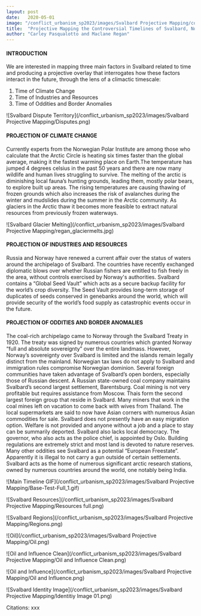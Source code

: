 ```yaml
---
layout: post
date:   2020-05-01
image: "/conflict_urbanism_sp2023/images/Svalbard Projective Mapping/coverimage_01.jpeg"
title:  "Projective Mapping the Controversial Timelines of Svalbard, Norway"
author: "Carley Pasqualotto and Maclane Regan"
---
```

#### INTRODUCTION  

We are interested in mapping three main factors in Svalbard related to time and producing a projective overlay that interrogates how these factors interact in the future, through the lens of a climactic timescale:

1. Time of Climate Change
1. Time of Industries and Resources
1. Time of Oddities and Border Anomalies

![Svalbard Dispute Territory](/conflict_urbanism_sp2023/images/Svalbard Projective Mapping/Disputes.png)

#### PROJECTION OF CLIMATE CHANGE

Currently experts from the Norwegian Polar Institute are among those who calculate that the Arctic Circle is heating six times faster than the global average, making it the fastest warming place on Earth.The temperature has jumped 4 degrees celsius in the past 50 years and there are now many wildlife and human lives struggling to survive. The melting of the arctic is diminishing local fauna’s hunting grounds, leading them, mostly polar bears, to explore built up areas. The rising temperatures are causing thawing of frozen grounds which also increases the risk of avalanches during the winter and mudslides during the summer in the Arctic community. As glaciers in the Arctic thaw it becomes more feasible to extract natural resources from previously frozen waterways.

![Svalbard Glacier Melting](/conflict_urbanism_sp2023/images/Svalbard Projective Mapping/regan_glaciermelts.jpg)

#### PROJECTION OF INDUSTRIES AND RESOURCES

Russia and Norway have renewed a current affair over the status of waters around the archipelago of Svalbard. The countries have recently exchanged diplomatic blows over whether Russian fishers are entitled to fish freely in the area, without controls exercised by Norway's authorities. Svalbard contains a “Global Seed Vault” which acts as a secure backup facility for the world’s crop diversity. The Seed Vault provides long-term storage of duplicates of seeds conserved in genebanks around the world, which will provide security of the world’s food supply as catastrophic events occur in the future.

#### PROJECTION OF ODDITIES AND BORDER ANOMALIES

The coal-rich archipelago came to Norway through the Svalbard Treaty in 1920. The treaty was signed by numerous countries which granted Norway “full and absolute sovereignty” over the entire landmass. However, Norway’s sovereignty over Svalbard is limited and the islands remain legally distinct from the mainland. Norwegian tax laws do not apply to Svalbard and immigration rules compromise Norwegian dominion. Several foreign communities have taken advantage of Svalbard’s open borders, especially those of Russian descent. A Russian state-owned coal company maintains Svalbard’s second largest settlement, Barentsburg. Coal mining is not very profitable but requires assistance from Moscow. Thais form the second largest foreign group that reside in Svalbard. Many miners that work in the coal mines left on vacation to come back with wives from Thailand. The local supermarkets are said to now have Asian corners with numerous Asian commodities for sale. Svalbard does not presently have an easy migration option. Welfare is not provided and anyone without a job and a place to stay can be summarily deported. Svalbard also lacks local democracy. The governor, who also acts as the police chief, is appointed by Oslo. Building regulations are extremely strict and most land is devoted to nature reserves. Many other oddities see Svalbard as a potential “European Freestate”. Apparently it is illegal to not carry a gun outside of certain settlements.
Svalbard acts as the home of numerous significant arctic research stations, owned by numerous countries around the world, one notably being India.

![Main Timeline GIF](/conflict_urbanism_sp2023/images/Svalbard Projective Mapping/Base-Test-Full_1.gif)

![Svalbard Resources](/conflict_urbanism_sp2023/images/Svalbard Projective Mapping/Resources full.png)

![Svalbard Regions](/conflict_urbanism_sp2023/images/Svalbard Projective Mapping/Regions.png)

![Oil](/conflict_urbanism_sp2023/images/Svalbard Projective Mapping/Oil.png)

![Oil and Influence Clean](/conflict_urbanism_sp2023/images/Svalbard Projective Mapping/Oil and Influence Clean.png)

![Oil and Influence](/conflict_urbanism_sp2023/images/Svalbard Projective Mapping/Oil and Influence.png)

![Svalbard Identity Image](/conflict_urbanism_sp2023/images/Svalbard Projective Mapping/Identitiy Image 01.png)

Citations:
xxx

